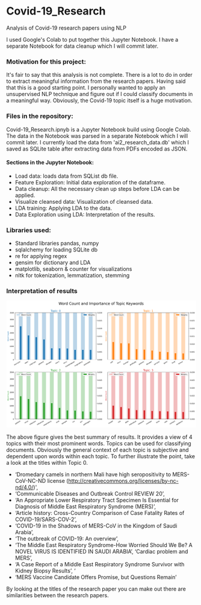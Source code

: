 # Covid-19_Research
Analysis of Covid-19 research papers using NLP

I used Google's Colab to put together this Jupyter Notebook. I have a separate Notebook for data cleanup which I will commit later.

### Motivation for this project:
It's fair to say that this analysis is not complete. There is a lot to do in order to extract meaningful information from the research papers. Having said that this is a good starting point. I personally wanted to apply an unsupervised NLP technique and figure out if I could classify documents in a meaningful way. Obviously, the Covid-19 topic itself is a huge motivation.

### Files in the repository:
Covid-19_Research.ipnyb is a Jupyter Notebook build using Google Colab.
The data in the Notebook was parsed in a separate Notebook which I will commit later. I currently load the data from 'ai2_research_data.db' which I saved as SQLite table after extracting data from PDFs encoded as JSON.

#### Sections in the Jupyter Notebook:
- Load data: loads data from SQList db file.
- Feature Exploration: Initial data exploration of the dataframe.
- Data cleanup: All the necessary clean up steps before LDA can be applied.
- Visualize cleansed data: Visualization of cleansed data.
- LDA training: Applying LDA to the data.
- Data Exploration using LDA: Interpretation of the results.

### Libraries used:
- Standard libraries pandas, numpy
- sqlalchemy for loading SQLite db
- re for applying regex
- gensim for dictionary and LDA
- matplotlib, seaborn & counter for visualizations
- nltk for tokenization, lemmatization, stemming

### Interpretation of results
![GitHub Logo](/top4topics.png)

The above figure gives the best summary of results. It provides a view of 4 topics with their most prominent words. Topics can be used for classifying documents. Obviously the general context of each topic is subjective and dependent upon words within each topic. To further illustrate the point, take a look at the titles within Topic 0.

- ‘Dromedary camels in northern Mali have high seropositivity to MERS-CoV-NC-ND license (http://creativecommons.org/licenses/by-nc-nd/4.0/)',
- ‘Communicable Diseases and Outbreak Control REVIEW 20’,
- ‘An Appropriate Lower Respiratory Tract Specimen Is Essential for Diagnosis of Middle East Respiratory Syndrome (MERS)’,
- ‘Article history: Cross-Country Comparison of Case Fatality Rates of COVID-19/SARS-COV-2’,
- ‘COVID-19 in the Shadows of MERS-CoV in the Kingdom of Saudi Arabia’,
- ‘The outbreak of COVID-19: An overview’,
- ‘The Middle East Respiratory Syndrome-How Worried Should We Be? A NOVEL VIRUS IS IDENTIFIED IN SAUDI ARABIA’, ‘Cardiac problem and MERS’,
- ‘A Case Report of a Middle East Respiratory Syndrome Survivor with Kidney Biopsy Results’, ‘
- ‘MERS Vaccine Candidate Offers Promise, but Questions Remain’

By looking at the titles of the research paper you can make out there are similarities between the research papers.
